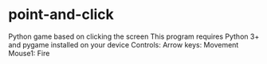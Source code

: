 # point-and-click
Python game based on clicking the screen
This program requires Python 3+ and pygame installed on your device
Controls:
Arrow keys: Movement
Mouse1: Fire
